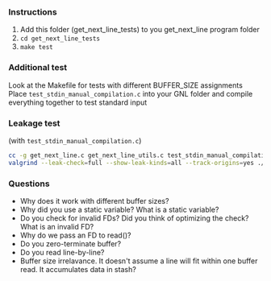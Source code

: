 ### Instructions

1. Add this folder (get_next_line_tests) to you get_next_line program folder
2. `cd get_next_line_tests`
3. `make test`

### Additional test

Look at the Makefile for tests with different BUFFER_SIZE assignments
Place `test_stdin_manual_compilation.c` into your GNL folder and compile everything together to test standard input

### Leakage test

(with `test_stdin_manual_compilation.c`)

```bash
cc -g get_next_line.c get_next_line_utils.c test_stdin_manual_compilation.c -o gnl_test
valgrind --leak-check=full --show-leak-kinds=all --track-origins=yes ./gnl_test

```

### Questions

- Why does it work with different buffer sizes?
- Why did you use a static variable? What is a static variable?
- Do you check for invalid FDs? Did you think of optimizing the check? What is an invalid FD?
- Why do we pass an FD to read()?
- Do you zero-terminate buffer?
- Do you read line-by-line?
- Buffer size irrelavance. It doesn't assume a line will fit within one buffer read. It accumulates data in stash?
